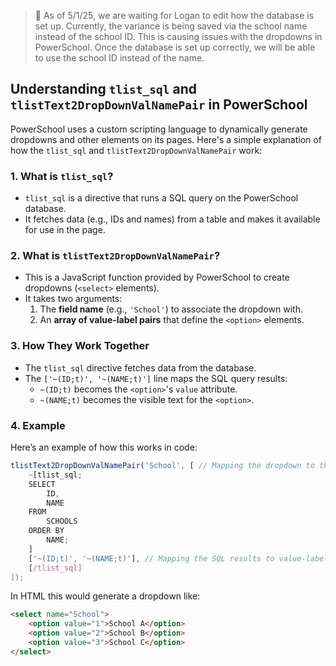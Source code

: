 > 📌 As of 5/1/25, we are waiting for Logan to edit how the database is set up. Currently, the variance is being saved via the school name instead of the school ID. This is causing issues with the dropdowns in PowerSchool. Once the database is set up correctly, we will be able to use the school ID instead of the name.

## Understanding `tlist_sql` and `tlistText2DropDownValNamePair` in PowerSchool

PowerSchool uses a custom scripting language to dynamically generate dropdowns and other elements on its pages. Here's a simple explanation of how the `tlist_sql` and `tlistText2DropDownValNamePair` work:

### 1. **What is `tlist_sql`?**
- `tlist_sql` is a directive that runs a SQL query on the PowerSchool database.
- It fetches data (e.g., IDs and names) from a table and makes it available for use in the page.

### 2. **What is `tlistText2DropDownValNamePair`?**
- This is a JavaScript function provided by PowerSchool to create dropdowns (`<select>` elements).
- It takes two arguments:
  1. The **field name** (e.g., `'School'`) to associate the dropdown with.
  2. An **array of value-label pairs** that define the `<option>` elements.

### 3. **How They Work Together**
- The `tlist_sql` directive fetches data from the database.
- The `['~(ID;t)', '~(NAME;t)']` line maps the SQL query results:
  - `~(ID;t)` becomes the `<option>`'s `value` attribute.
  - `~(NAME;t)` becomes the visible text for the `<option>`.

### 4. **Example**
Here’s an example of how this works in code:

```javascript
tlistText2DropDownValNamePair('School', [ // Mapping the dropdown to the field 'School'
    ~[tlist_sql;
    SELECT 
        ID, 
        NAME 
    FROM 
        SCHOOLS 
    ORDER BY 
        NAME;
    ]
    ['~(ID;t)', '~(NAME;t)'], // Mapping the SQL results to value-label
    [/tlist_sql]
]);
```
In HTML this would generate a dropdown like:

```html
<select name="School">
    <option value="1">School A</option>
    <option value="2">School B</option>
    <option value="3">School C</option>
</select>
```